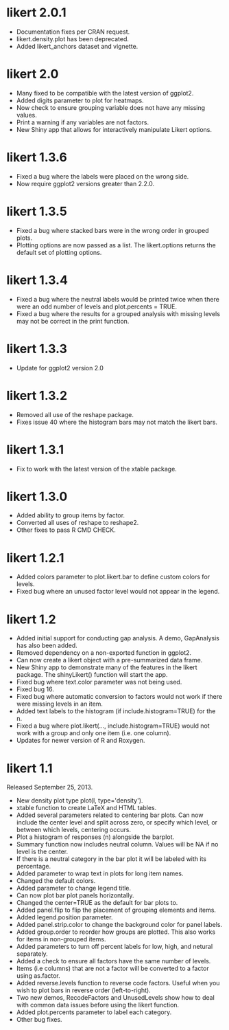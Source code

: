 likert 2.0.1
=========

* Documentation fixes per CRAN request.
* likert.density.plot has been deprecated.
* Added likert_anchors dataset and vignette.

likert 2.0
=========

* Many fixed to be compatible with the latest version of ggplot2.
* Added digits parameter to plot for heatmaps.
* Now check to ensure grouping variable does not have any missing values.
* Print a warning if any variables are not factors.
* New Shiny app that allows for interactively manipulate Likert options.

likert 1.3.6
=========

* Fixed a bug where the labels were placed on the wrong side.
* Now require ggplot2 versions greater than 2.2.0.

likert 1.3.5
=========

* Fixed a bug where stacked bars were in the wrong order in grouped plots.
* Plotting options are now passed as a list. The likert.options returns the default set of plotting options.

likert 1.3.4
=========

* Fixed a bug where the neutral labels would be printed twice when there were an odd number of levels and plot.percents = TRUE.
* Fixed a bug where the results for a grouped analysis with missing levels may not be correct in the print function.

likert 1.3.3
=========

* Update for ggplot2 version 2.0

likert 1.3.2
=========

* Removed all use of the reshape package.
* Fixes issue 40 where the histogram bars may not match the likert bars.

likert 1.3.1
=========

* Fix to work with the latest version of the xtable package.

likert 1.3.0
=========

* Added ability to group items by factor.
* Converted all uses of reshape to reshape2.
* Other fixes to pass R CMD CHECK.

likert 1.2.1
=========

* Added colors parameter to plot.likert.bar to define custom colors for levels.
* Fixed bug where an unused factor level would not appear in the legend.

likert 1.2
=========

* Added initial support for conducting gap analysis. A demo, GapAnalysis has
  also been added.
* Removed dependency on a non-exported function in ggplot2.
* Can now create a likert object with a pre-summarized data frame.
* New Shiny app to demonstrate many of the features in the likert package. The
  shinyLikert() function will start the app.
* Fixed bug where text.color parameter was not being used.
* Fixed bug 16.
* Fixed bug where automatic conversion to factors would not work if there were
  missing levels in an item.
* Added text labels to the histogram (if include.histogram=TRUE) for the n.
* Fixed a bug where plot.likert(..., include.histogram=TRUE) would not work with a group and only one item (i.e. one column).
* Updates for newer version of R and Roxygen.

likert 1.1
=========

Released September 25, 2013.

* New density plot type plot(l, type='density').
* xtable function to create LaTeX and HTML tables.
* Added several parameters related to centering bar plots. Can now include the
  center level and split across zero, or specify which level, or between which
  levels, centering occurs.
* Plot a histogram of responses (n) alongside the barplot.
* Summary function now includes neutral column. Values will be NA if no level
  is the center.
* If there is a neutral category in the bar plot it will be labeled with its
  percentage.
* Added parameter to wrap text in plots for long item names.
* Changed the default colors.
* Added parameter to change legend title.
* Can now plot bar plot panels horizontally.
* Changed the center=TRUE as the default for bar plots to.
* Added panel.flip to flip the placement of grouping elements and items.
* Added legend.position parameter.
* Added panel.strip.color to change the background color for panel labels.
* Added group.order to reorder how groups are plotted. This also works for items in
  non-grouped items.
* Added parameters to turn off percent labels for low, high, and netural separately.
* Added a check to ensure all factors have the same number of levels.
* Items (i.e columns) that are not a factor will be converted to a factor using as.factor.
* Added reverse.levels function to reverse code factors. Useful when you wish to plot
  bars in reverse order (left-to-right).
* Two new demos, RecodeFactors and UnusedLevels show how to deal with common data
  issues before using the likert function.
* Added plot.percents parameter to label each category.
* Other bug fixes.

